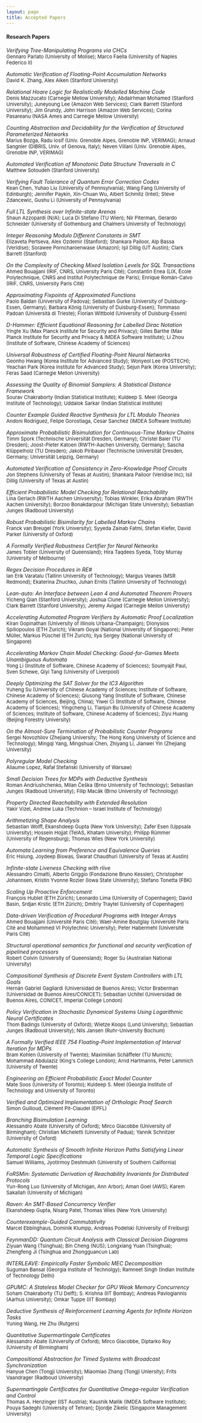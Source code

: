 ```yaml
---
layout: page
title: Accepted Papers
---
```

#### Research Papers 

*Verifying Tree-Manipulating Programs via CHCs* <br>
<font size="2"> Gennaro Parlato (University of Molise); Marco Faella (University of Naples Federico II) </font>

*Automatic Verification of Floating-Point Accumulation Networks* <br>
<font size="2"> David K. Zhang, Alex Aiken (Stanford University)  </font>

*Relational Hoare Logic for Realistically Modelled Machine Code* <br>
<font size="2"> Denis Mazzucato (Carnegie Mellow University); Abdalrhman Mohamed (Stanford University); Juneyoung Lee (Amazon Web Services); Clark Barrett (Stanford University); Jim Grundy, John Harrison (Amazon Web Services); Corina Pasareanu (NASA Ames and Carnegie Mellow University) </font>

*Counting Abstraction and Decidability for the Verification of Structured Parameterized Networks* <br>
<font size="2"> Marius Bozga, Radu Iosif (Univ. Grenoble Alpes, Grenoble INP, VERIMAG); Arnaud Sangnier (DIBRIS, Univ. of Genova, Italy); Neven Villani (Univ. Grenoble Alpes, Grenoble INP, VERIMAG)  </font>

*Automated Verification of Monotonic Data Structure Traversals in C* <br>
<font size="2"> Matthew Sotoudeh (Stanford University)  </font>

*Verifying Fault Tolerance of Quantum Error Correction Codes* <br>
<font size="2"> Kean Chen, Yuhao Liu (University of Pennsylvania); Wang Fang (University of Edinburgh); Jennifer Paykin, Xin-Chuan Wu, Albert Schmitz (Intel); Steve Zdancewic, Gushu Li (University of Pennsylvania)  </font>

*Full LTL Synthesis over Infinite-state Arenas* <br>
<font size="2"> Shaun Azzopardi (N/A); Luca Di Stefano (TU Wien); Nir Piterman, Gerardo Schneider (University of Gothenburg and Chalmers University of Technology)  </font>

*Integer Reasoning Modulo Different Constants in SMT* <br>
<font size="2"> Elizaveta Pertseva, Alex Ozdemir (Stanford); Shankara Pailoor, Alp Bassa (Veridise); Sorawee Porncharoenwase (Amazon); Işil Dillig (UT Austin); Clark Barrett (Stanford)  </font>

*On the Complexity of Checking Mixed Isolation Levels for SQL Transactions* <br>
<font size="2"> Ahmed Bouajjani (IRIF, CNRS, University Paris Cité); Constantin Enea (LIX, École Polytechnique, CNRS and Institut Polytechnique de Paris); Enrique Román-Calvo (IRIF, CNRS, University Paris Cité)  </font>

*Approximating Fixpoints of Approximated Functions* <br>
<font size="2"> Paolo Baldan (University of Padova); Sebastian Gurke (University of Duisburg-Essen, Germany); Barbara König (University of Duisburg-Essen); Tommaso Padoan (Università di Trieste); Florian Wittbold (University of Duisburg-Essen)  </font>

*D-Hammer: Efficient Equational Reasoning for Labelled Dirac Notation* <br>
<font size="2"> Yingte Xu (Max Planck Institute for Security and Privacy); Gilles Barthe (Max Planck Institute for Security and Privacy & IMDEA Software Institute); Li Zhou (Institute of Software, Chinese Academy of Sciences)  </font>

*Universal Robustness of Certified Floating-Point Neural Networks* <br>
<font size="2"> Geonho Hwang (Korea Institute for Advanced Study); Wonyeol Lee (POSTECH); Yeachan Park (Korea Institute for Advanced Study); Sejun Park (Korea University); Feras Saad (Carnegie Mellon University)  </font>

*Assessing the Quality of Binomial Samplers: A Statistical Distance Framework* <br>
<font size="2"> Sourav Chakraborty (Indian Statistical Institute); Kuldeep S. Meel (Georgia Institute of Technology); Uddalok Sarkar (Indian Statistical Institute)  </font>

*Counter Example Guided Reactive Synthesis for LTL Modulo Theories* <br>
<font size="2"> Andoni Rodriguez, Felipe Gorostiaga, Cesar Sanchez (IMDEA Software Institute)  </font>

*Approximate Probabilistic Bisimulation for Continuous-Time Markov Chains* <br>
<font size="2"> Timm Spork (Technische Universität Dresden, Germany); Christel Baier (TU Dresden); Joost-Pieter Katoen (RWTH-Aachen University, Germany); Sascha Klüppelholz (TU Dresden); Jakob Piribauer (Technische Universität Dresden, Germany; Universität Leipzig, Germany)  </font>

*Automated Verification of Consistency in Zero-Knowledge Proof Circuits* <br>
<font size="2"> Jon Stephens (University of Texas at Austin); Shankara Pailoor (Veridise Inc); Isil Dillig (University of Texas at Austin)  </font>

*Efficient Probabilistic Model Checking for Relational Reachability* <br>
<font size="2"> Lina Gerlach (RWTH Aachen Univsersity); Tobias Winkler, Erika Ábrahám (RWTH Aachen University); Borzoo Bonakdarpour (Michigan State University); Sebastian Junges (Radboud University)  </font>

*Robust Probabilistic Bisimilarity for Labelled Markov Chains* <br>
<font size="2"> Franck van Breugel (York University); Syyeda Zainab Fatmi, Stefan Kiefer, David Parker (University of Oxford)  </font>

*A Formally Verified Robustness Certifier for Neural Networks* <br>
<font size="2"> James Tobler (University of Queensland); Hira Taqdees Syeda, Toby Murray (University of Melbourne)  </font>

*Regex Decision Procedures in RE#* <br>
<font size="2"> Ian Erik Varatalu (Tallinn University of Technology); Margus Veanes (MSR Redmond); Ekaterina Zhuchko, Juhan Ernits (Tallinn University of Technology)  </font>

*Lean-auto: An Interface between Lean 4 and Automated Theorem Provers* <br>
<font size="2"> Yicheng Qian (Stanford University); Joshua Clune (Carnegie Mellon University); Clark Barrett (Stanford University); Jeremy Avigad (Carnegie Mellon University)  </font>

*Accelerating Automated Program Verifiers by Automatic Proof Localization* <br>
<font size="2"> Kiran Gopinathan (University of Illinois Urbana-Champaign); Dionysios Spiliopoulos (ETH Zurich); Vikram Goyal (National University of Singapore); Peter Müller, Markus Püschel (ETH Zurich); Ilya Sergey (National University of Singapore)  </font>

*Accelerating Markov Chain Model Checking: Good-for-Games Meets Unambiguous Automata* <br>
<font size="2"> Yong Li (Institute of Software, Chinese Academy of Sciences); Soumyajit Paul, Sven Schewe, Qiyi Tang (University of Liverpool)  </font>

*Deeply Optimizing the SAT Solver for the IC3 Algorithm* <br>
<font size="2"> Yuheng Su (University of Chinese Academy of Sciences; Institute of Software, Chinese Academy of Sciences); Qiusong Yang (Institute of Software, Chinese Academy of Sciences, Beijing, China); Yiwei Ci (Institute of Software, Chinese Academy of Sciences); Yingcheng Li, Tianjun Bu (University of Chinese Academy of Sciences; Institute of Software, Chinese Academy of Sciences); Ziyu Huang (Beijing Forestry University)  </font>

*On the Almost-Sure Termination of Probabilistic Counter Programs* <br>
<font size="2"> Sergei Novozhilov (Zhejiang University; The Hong Kong University of Science and Technology); Mingqi Yang, Mingshuai Chen, Zhiyang Li, Jianwei Yin (Zhejiang University)  </font>

*Polyregular Model Checking* <br>
<font size="2"> Aliaume Lopez, Rafał Stefański (University of Warsaw)  </font>

*Small Decision Trees for MDPs with Deductive Synthesis* <br>
<font size="2"> Roman Andriushchenko, Milan Češka (Brno University of Technology); Sebastian Junges (Radboud University); Filip Macák (Brno University of Technology)  </font>

*Property Directed Reachability with Extended Resolution* <br>
<font size="2"> Yakir Vizel, Andrew Luka (Technion – Israel Institute of Technology)  </font>

*Arithmetizing Shape Analysis* <br>
<font size="2"> Sebastian Wolff, Ekanshdeep Gupta (New York University); Zafer Esen (Uppsala University); Hossein Hojjat (TeIAS, Khatam University); Philipp Rümmer (University of Regensburg); Thomas Wies (New York University)  </font>

*Automata Learning from Preference and Equivalence Queries* <br>
<font size="2"> Eric Hsiung, Joydeep Biswas, Swarat Chaudhuri (University of Texas at Austin)  </font>

*Infinite-state Liveness Checking with rlive* <br>
<font size="2"> Alessandro Cimatti, Alberto Griggio (Fondazione Bruno Kessler); Christopher Johannsen, Kristin Yvonne Rozier (Iowa State University); Stefano Tonetta (FBK)  </font>

*Scaling Up Proactive Enforcement* <br>
<font size="2"> François Hublet (ETH Zürich); Leonardo Lima (University of Copenhagen); David Basin, Srdjan Krstic (ETH Zürich); Dmitriy Traytel (University of Copenhagen)  </font>

*Data-driven Verification of Procedural Programs with Integer Arrays* <br>
<font size="2"> Ahmed Bouajjani (Université Paris Cité); Wael-Amine Boutglay (Université Paris Cité and Mohammed VI Polytechnic University); Peter Habermehl (Université Paris Cité)  </font>

*Structural operational semantics for functional and security verification of pipelined processors* <br>
<font size="2"> Robert Colvin (University of Queensland); Roger Su (Australian National University)  </font>

*Compositional Synthesis of Discrete Event System Controllers with LTL Goals* <br>
<font size="2"> Hernán Gabriel Gagliardi (Universidad de Buenos Aires); Victor Braberman (Universidad de Buenos Aires/CONICET); Sebastian Uchitel (Universidad de Buenos Aires, CONICET, Imperial College London)  </font>

*Policy Verification in Stochastic Dynamical Systems Using Logarithmic Neural Certificates* <br>
<font size="2"> Thom Badings (University of Oxford); Wietze Koops (Lund University); Sebastian Junges (Radboud University); Nils Jansen (Ruhr-University Bochum)  </font>

*A Formally Verified IEEE 754 Floating-Point Implementation of Interval Iteration for MDPs* <br>
<font size="2"> Bram Kohlen (University of Twente); Maximilian Schäffeler (TU Munich); Mohammad Abdulaziz (King's College London); Arnd Hartmanns, Peter Lammich (University of Twente)  </font>

*Engineering an Efficient Probabilistic Exact Model Counter* <br>
<font size="2"> Mate Soos (University of Toronto); Kuldeep S. Meel (Georgia Institute of Technology and University of Toronto)  </font>

*Verified and Optimized Implementation of Orthologic Proof Search* <br>
<font size="2"> Simon Guilloud, Clément Pit-Claudel (EPFL)  </font>

*Branching Bisimulation Learning* <br>
<font size="2"> Alessandro Abate (University of Oxford); Mirco Giacobbe (University of Birmingham); Christian Micheletti (University of Padua); Yannik Schnitzer (University of Oxford)  </font>

*Automatic Synthesis of Smooth Infinite Horizon Paths Satisfying Linear Temporal Logic Specifications* <br>
<font size="2"> Samuel Williams, Jyotirmoy Deshmukh (University of Southern California)  </font>

*FoRSMin: Systematic Derivation of Reachability Invariants for Distributed Protocols* <br>
<font size="2"> Yun-Rong Luo (University of Michigan, Ann Arbor); Aman Goel (AWS); Karem Sakallah (University of Michigan)  </font>

*Raven: An SMT-Based Concurrency Verifier* <br>
<font size="2"> Ekanshdeep Gupta, Nisarg Patel, Thomas Wies (New York University)  </font>

*Counterexample-Guided Commutativity* <br>
<font size="2"> Marcel Ebbinghaus, Dominik Klumpp, Andreas Podelski (University of Freiburg)  </font>

*FeynmanDD: Quantum Circuit Analysis with Classical Decision Diagrams* <br>
<font size="2"> Ziyuan Wang (Tsinghua); Bin Cheng (NUS); Longxiang Yuan (Tsinghua); Zhengfeng Ji (Tsinghua and Zhongguancun Lab)  </font>

*INTERLEAVE: Empirically Faster Symbolic MEC Decomposition* <br>
<font size="2"> Suguman Bansal (Georgia Institute of Technolgy); Ramneet Singh (Indian Institute of Technology Delhi)  </font>

*GPUMC: A Stateless Model Checker for GPU Weak Memory Concurrency* <br>
<font size="2"> Soham Chakraborty (TU Delft); S. Krishna (IIT Bombay); Andreas Pavlogiannis (Aarhus University); Omkar Tuppe (IIT Bombay)  </font>

*Deductive Synthesis of Reinforcement Learning Agents for Infinite Horizon Tasks* <br>
<font size="2"> Yuning Wang, He Zhu (Rutgers)  </font>

*Quantitative Supermartingale Certificates* <br>
<font size="2"> Alessandro Abate (University of Oxford); Mirco Giacobbe, Diptarko Roy (University of Birmingham)  </font>

*Compositional Abstraction for Timed Systems with Broadcast Synchronization* <br>
<font size="2"> Hanyue Chen (Tongji University); Miaomiao Zhang (Tongji Uniersity); Frits Vaandrager (Radboud University)  </font>

*Supermartingale Certificates for Quantitative Omega-regular Verification and Control* <br>
<font size="2"> Thomas A. Henzinger (IST Austria); Kaushik Mallik (IMDEA Software Institute); Pouya Sadeghi (University of Tehran); Djordje Zikelic (Singapore Management University)  </font>